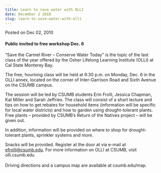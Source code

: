 ```yaml
---
title: Learn to save water with OLLI
date: December 2 2010
slug: learn-to-save-water-with-olli
---
```


 



<span class="date">Posted on Dec 02, 2010    </span>
<h4>Public invited to free workshop Dec. 6</h4>
<p>&#x201C;Save the Carmel River &#x2013; Conserve Water Today&#x201D; is the topic of
the last class of the year offered by the Osher Lifelong Learning
Institute (OLLI) at Cal State Monterey Bay.</p>
<p>The free, hourlong class will be held at 6:30 p.m. on Monday,
Dec. 6 in the OLLI annex, located on the corner of Inter-Garrison
Road and Sixth Avenue on the CSUMB campus.</p>
<p>The session will be led by CSUMB students Erin Frolli, Jessica
Chapman, Kat Miller and Sarah Jeffries. The class will consist of a
short lecture and tips on how to get rebates for household items
(information will be specific for local water districts) and how to
garden using drought-tolerant plants. Free plants &#x2013; provided by
CSUMB&#x2019;s Return of the Natives project &#x2013; will be given out.</p>
<p>In addition, information will be provided on where to shop for
drought-tolerant plants, sprinkler systems and more.</p>
<p>Snacks will be provided. Register at the door at via e-mail at
<a href="mailto:efrolli@csumb.edu">efrolli@csumb.edu</a>. For more
information on OLLI at CSUMB, visit olli.csumb.edu<br>
<br>
Driving directions and a campus map are available at
csumb.edu/map.</br></br></p>
<p>&#xA0;</p>
<p><br>
&#xA0;</br></p>





 
